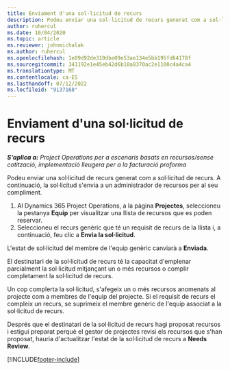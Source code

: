 ```yaml
---
title: Enviament d'una sol·licitud de recurs
description: Podeu enviar una sol·licitud de recurs generat com a sol·licitud de recurs. A continuació, la sol·licitud s'envia a un administrador de recursos per al seu compliment.
author: ruhercul
ms.date: 10/04/2020
ms.topic: article
ms.reviewer: johnmichalak
ms.author: ruhercul
ms.openlocfilehash: 1e09d92de310dbe09e53ae134e5bb195fd64178f
ms.sourcegitcommit: 341192e1e45eb42d6b18a8370ac2e1100c4a4ca4
ms.translationtype: MT
ms.contentlocale: ca-ES
ms.lasthandoff: 07/12/2022
ms.locfileid: "9137168"
---
```

# <a name="submit-a-resource-request"></a>Enviament d'una sol·licitud de recurs

_**S'aplica a:** Project Operations per a escenaris basats en recursos/sense cotització, implementació lleugera per a la facturació proforma_

Podeu enviar una sol·licitud de recurs generat com a sol·licitud de recurs. A continuació, la sol·licitud s'envia a un administrador de recursos per al seu compliment.

1. Al Dynamics 365 Project Operations, a la pàgina **Projectes**, seleccioneu la pestanya **Equip** per visualitzar una llista de recursos que es poden reservar. 
2. Seleccioneu el recurs genèric que té un requisit de recurs de la llista i, a continuació, feu clic a **Envia la sol·licitud**.

L'estat de sol·licitud del membre de l'equip genèric canviarà a **Enviada**.

El destinatari de la sol·licitud de recurs té la capacitat d'emplenar parcialment la sol·licitud mitjançant un o més recursos o complir completament la sol·licitud de recurs.

Un cop complerta la sol·licitud, s'afegeix un o més recursos anomenats al projecte com a membres de l'equip del projecte. Si el requisit de recurs el compleix un recurs, se suprimeix el membre genèric de l'equip associat a la sol·licitud de recurs. 

Després que el destinatari de la sol·licitud de recurs hagi proposat recursos i estigui preparat perquè el gestor de projectes revisi els recursos que s'han proposat, hauria d'actualitzar l'estat de la sol·licitud de recurs a **Needs Review**.


[!INCLUDE[footer-include](../includes/footer-banner.md)]
